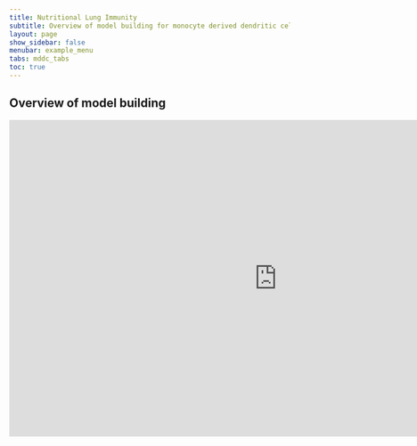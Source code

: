 ```yaml
---
title: Nutritional Lung Immunity
subtitle: Overview of model building for monocyte derived dendritic cell behavior.
layout: page
show_sidebar: false
menubar: example_menu
tabs: mddc_tabs
toc: true
---
```


## Overview of model building
<iframe src="https://docs.google.com/presentation/d/e/2PACX-1vS-7sukYI9nTrDRvtI2wMX3I7ngEjLtCS-CJgnloUTDalAstCdHhwwNOJqdtf_qRIobCliy-ixDwDBY/embed?start=false&loop=false&delayms=60000" frameborder="0" width="960" height="569" allowfullscreen="true" mozallowfullscreen="true" webkitallowfullscreen="true"></iframe>


